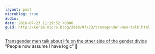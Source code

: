 ```yaml
---
layout: post
microblog: true
audio: 
date: 2018-07-23 11:29:52 +0800
guid: http://kerim.micro.blog/2018/07/23/transgender-men-talk.html
---
```

[Transgender men talk about life on the other side of the gender divide](https://www.washingtonpost.com/news/local/wp/2018/07/20/feature/crossing-the-divide-do-men-really-have-it-easier-these-transgender-guys-found-the-truth-was-more-complex/?utm_term=.eb9693aecebd) “People now assume I have logic” 🤔
